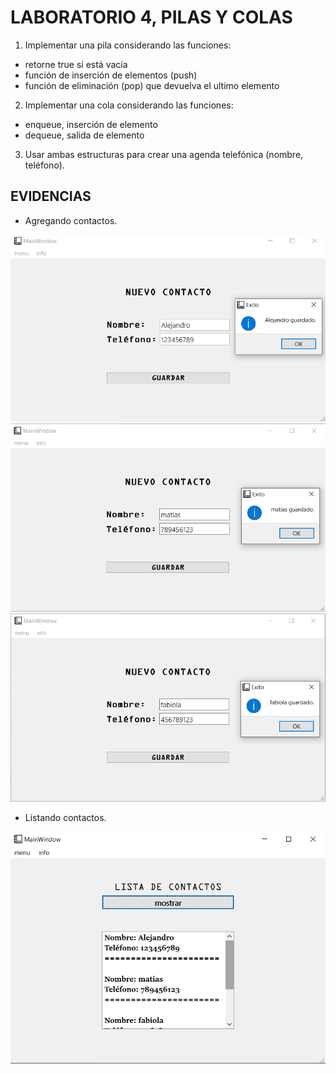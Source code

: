# LABORATORIO 4, PILAS Y COLAS

1. Implementar una pila considerando las funciones:

- retorne true si está vacía
- función de inserción de elementos (push)
- función de eliminación (pop) que devuelva el ultimo elemento

2. Implementar una cola considerando las funciones:
- enqueue, inserción de elemento
- dequeue, salida de elemento

3. Usar ambas estructuras para crear una agenda telefónica (nombre, teléfono).

## EVIDENCIAS

- Agregando contactos.

![](https://raw.githubusercontent.com/AlejandrVilla/lab4/main/evidencias/contacto1.png)
![](https://raw.githubusercontent.com/AlejandrVilla/lab4/main/evidencias/contacto2.png)
![](https://raw.githubusercontent.com/AlejandrVilla/lab4/main/evidencias/contacto3.png)

- Listando contactos.

![](https://raw.githubusercontent.com/AlejandrVilla/lab4/main/evidencias/listar.png)
